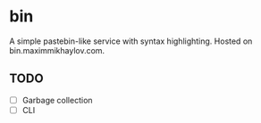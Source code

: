 # bin

A simple pastebin-like service with syntax highlighting. Hosted on bin.maximmikhaylov.com.

## TODO

- [ ] Garbage collection
- [ ] CLI
